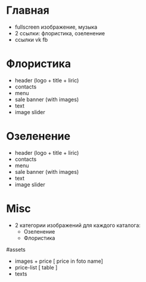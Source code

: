 # Главная
* fullscreen изображение, музыка
* 2 ссылки: флористика, озеленение
* ссылки vk fb

# Флористика 
* header (logo + title + liric)
* contacts
* menu
* sale banner (with images)
* text
* image slider

# Озеленение 
* header (logo + title + liric)
* contacts
* menu
* sale banner (with images)
* text
* image slider

# Misc
* 2 категории изображений для каждого каталога: 
	* Озеленение 
	* Флористика
	

#assets 
* images + price	[ price in foto name]
* price-list		[ table ] 
* texts

